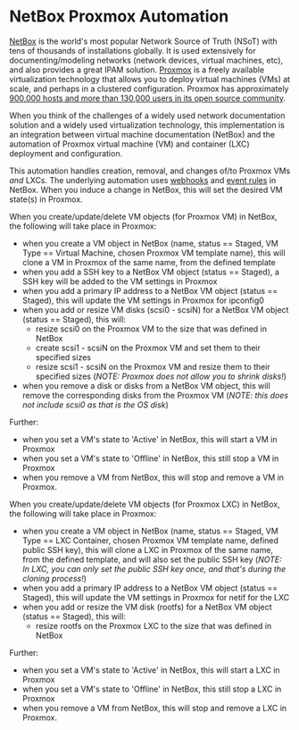 # NetBox Proxmox Automation

[NetBox](https://github.com/netbox-community/netbox) is the world's most popular Network Source of Truth (NSoT) with tens of thousands of installations globally.  It is used extensively for documenting/modeling networks (network devices, virtual machines, etc), and also provides a great IPAM solution.  [Proxmox](https://www.proxmox.com/en/) is a freely available virtualization technology that allows you to deploy virtual machines (VMs) at scale, and perhaps in a clustered configuration.  Proxmox has approximately [900,000 hosts and more than 130,000 users in its open source community](https://www.proxmox.com/en/about/press-releases/proxmox-virtual-environment-8-1).

When you think of the challenges of a widely used network documentation solution and a widely used virtualization technology, this implementation is an integration between virtual machine documentation (NetBox) and the automation of Proxmox virtual machine (VM) and container (LXC) deployment and configuration.

This automation handles creation, removal, and changes of/to Proxmox VMs *and* LXCs.  The underlying automation uses [webhooks](https://demo.netbox.dev/static/docs/additional-features/webhooks/) and [event rules](https://netboxlabs.com/docs/netbox/en/stable/features/event-rules/) in NetBox.  When you induce a change in NetBox, this will set the desired VM state(s) in Proxmox.

When you create/update/delete VM objects (for Proxmox VM) in NetBox, the following will take place in Proxmox:

- when you create a VM object in NetBox (name, status == Staged, VM Type == Virtual Machine, chosen Proxmox VM template name), this will clone a VM in Proxmox of the same name, from the defined template
- when you add a SSH key to a NetBox VM object (status == Staged), a SSH key will be added to the VM settings in Proxmox
- when you add a primary IP address to a NetBox VM object (status == Staged), this will update the VM settings in Proxmox for ipconfig0
- when you add or resize VM disks (scsi0 - scsiN) for a NetBox VM object (status == Staged), this will:
    - resize scsi0 on the Proxmox VM to the size that was defined in NetBox
    - create scsi1 - scsiN on the Proxmox VM and set them to their specified sizes
    - resize scsi1 - scsiN on the Proxmox VM and resize them to their specified sizes (*NOTE: Proxmox does not allow you to shrink disks!*)
- when you remove a disk or disks from a NetBox VM object, this will remove the corresponding disks from the Proxmox VM (*NOTE: this does not include scsi0 as that is the OS disk*)

Further:

- when you set a VM's state to 'Active' in NetBox, this will start a VM in Proxmox
- when you set a VM's state to 'Offline' in NetBox, this still stop a VM in Proxmox
- when you remove a VM from NetBox, this will stop and remove a VM in Proxmox.

When you create/update/delete VM objects (for Proxmox LXC) in NetBox, the following will take place in Proxmox:

- when you create a VM object in NetBox (name, status == Staged, VM Type == LXC Container, chosen Proxmox VM template name, defined public SSH key), this will clone a LXC in Proxmox of the same name, from the defined template, and will also set the public SSH key (*NOTE: In LXC, you can only set the public SSH key once, and that's during the cloning process!*)
- when you add a primary IP address to a NetBox VM object (status == Staged), this will update the VM settings in Proxmox for netif for the LXC
- when you add or resize the VM disk (rootfs) for a NetBox VM object (status == Staged), this will:
    - resize rootfs on the Proxmox LXC to the size that was defined in NetBox

Further:

- when you set a VM's state to 'Active' in NetBox, this will start a LXC in Proxmox
- when you set a VM's state to 'Offline' in NetBox, this still stop a LXC in Proxmox
- when you remove a VM from NetBox, this will stop and remove a LXC in Proxmox.
